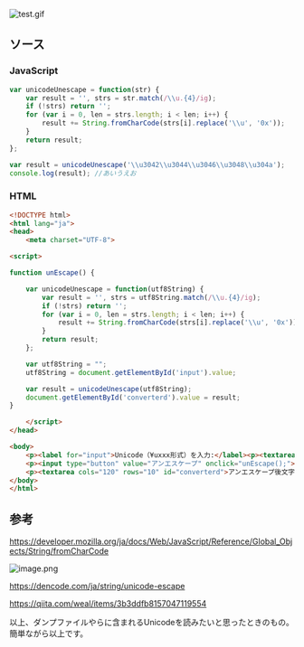 ![test.gif](https://qiita-image-store.s3.ap-northeast-1.amazonaws.com/0/93824/798717bf-1937-6861-c8b0-2ca915ca699f.gif)


## ソース

### JavaScript

```js
var unicodeUnescape = function(str) {
    var result = '', strs = str.match(/\\u.{4}/ig);
    if (!strs) return '';
    for (var i = 0, len = strs.length; i < len; i++) {
        result += String.fromCharCode(strs[i].replace('\\u', '0x'));
    }
    return result;
};

var result = unicodeUnescape('\\u3042\\u3044\\u3046\\u3048\\u304a');
console.log(result); //あいうえお
```

### HTML

```html
<!DOCTYPE html>
<html lang="ja">
<head>
    <meta charset="UTF-8">

<script>

function unEscape() {

    var unicodeUnescape = function(utf8String) {
        var result = '', strs = utf8String.match(/\\u.{4}/ig);
        if (!strs) return '';
        for (var i = 0, len = strs.length; i < len; i++) {
            result += String.fromCharCode(strs[i].replace('\\u', '0x'));
        }
        return result;
    };

    var utf8String = "";
    utf8String = document.getElementById('input').value;

    var result = unicodeUnescape(utf8String);
    document.getElementById('converterd').value = result;
}

    </script>
</head>

<body>
    <p><label for="input">Unicode（¥uxxx形式）を入力:</label><p><textarea cols="120" rows="10" id="input"></textarea></p>
    <p><input type="button" value="アンエスケープ" onclick="unEscape();"></p>
    <p><textarea cols="120" rows="10" id="converterd">アンエスケープ後文字列</textarea></p>
</body>
</html>
````

## 参考

https://developer.mozilla.org/ja/docs/Web/JavaScript/Reference/Global_Objects/String/fromCharCode

![image.png](https://qiita-image-store.s3.ap-northeast-1.amazonaws.com/0/93824/0efd0abd-5a49-4769-7616-8cd2a4fc91f0.png)


https://dencode.com/ja/string/unicode-escape

https://qiita.com/weal/items/3b3ddfb8157047119554

以上、ダンプファイルやらに含まれるUnicodeを読みたいと思ったときのもの。簡単ながら以上です。
